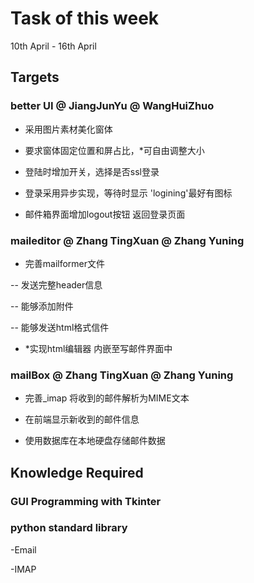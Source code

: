 # Task of this week

10th April - 16th April

## Targets

### better UI @ JiangJunYu @ WangHuiZhuo

- 采用图片素材美化窗体

- 要求窗体固定位置和屏占比，*可自由调整大小

- 登陆时增加开关，选择是否ssl登录

- 登录采用异步实现，等待时显示 'logining'最好有图标

- 邮件箱界面增加logout按钮 返回登录页面

### maileditor @ Zhang TingXuan @ Zhang Yuning

- 完善mailformer文件

-- 发送完整header信息

-- 能够添加附件

-- 能够发送html格式信件

- *实现html编辑器 内嵌至写邮件界面中

### mailBox @ Zhang TingXuan @ Zhang Yuning

- 完善_imap 将收到的邮件解析为MIME文本

- 在前端显示新收到的邮件信息

- 使用数据库在本地硬盘存储邮件数据

## Knowledge Required

### GUI Programming with Tkinter

### python standard library

-Email

-IMAP